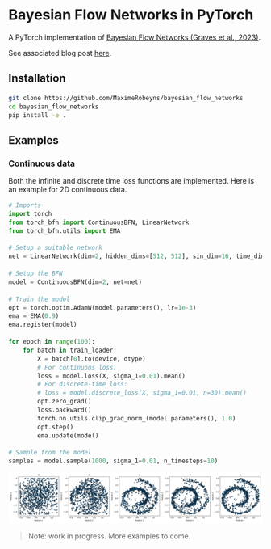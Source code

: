 # Bayesian Flow Networks in PyTorch

A PyTorch implementation of [Bayesian Flow Networks (Graves et al., 2023)](https://arxiv.org/abs/2308.07037).

See associated blog post [here](https://maximerobeyns.com/bayesian_flow_networks).

## Installation

```bash
git clone https://github.com/MaximeRobeyns/bayesian_flow_networks
cd bayesian_flow_networks
pip install -e .
```

## Examples

### Continuous data

Both the infinite and discrete time loss functions are implemented. Here is an
example for 2D continuous data.

```python
# Imports
import torch
from torch_bfn import ContinuousBFN, LinearNetwork
from torch_bfn.utils import EMA

# Setup a suitable network
net = LinearNetwork(dim=2, hidden_dims=[512, 512], sin_dim=16, time_dim=64)

# Setup the BFN
model = ContinuousBFN(dim=2, net=net)

# Train the model
opt = torch.optim.AdamW(model.parameters(), lr=1e-3)
ema = EMA(0.9)
ema.register(model)

for epoch in range(100):
    for batch in train_loader:
        X = batch[0].to(device, dtype)
        # For continuous loss:
        loss = model.loss(X, sigma_1=0.01).mean()
        # For discrete-time loss:
        # loss = model.discrete_loss(X, sigma_1=0.01, n=30).mean()
        opt.zero_grad()
        loss.backward()
        torch.nn.utils.clip_grad_norm_(model.parameters(), 1.0)
        opt.step()
        ema.update(model)

# Sample from the model
samples = model.sample(1000, sigma_1=0.01, n_timesteps=10)
```

![Swiss roll samples throughout training](./examples/swiss_roll.png)

> Note: work in progress. More examples to come.
